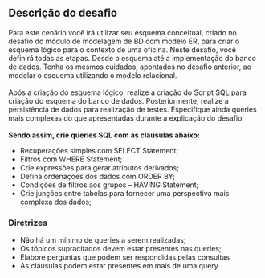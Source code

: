 ## Descrição do desafio

Para este cenário você irá utilizar seu esquema conceitual, criado no desafio do módulo de modelagem de BD com modelo ER, para criar o esquema lógico para o contexto de
uma oficina. Neste desafio, você definirá todas as etapas. Desde o esquema até a implementação do banco de dados. 
Tenha os mesmos cuidados, apontados no desafio anterior, ao modelar o esquema utilizando o modelo relacional. 
<br />
<br />
Após a criação do esquema lógico, realize a criação do Script SQL para criação do esquema do banco de dados. 
Posteriormente, realize a persistência de dados para realização de testes. Especifique ainda queries mais complexas do que apresentadas durante a explicação do desafio.
<br />
<br />
**Sendo assim, crie queries SQL com as cláusulas abaixo:**
- Recuperações simples com SELECT Statement;
- Filtros com WHERE Statement;
- Crie expressões para gerar atributos derivados;
- Defina ordenações dos dados com ORDER BY;
- Condições de filtros aos grupos – HAVING Statement;
- Crie junções entre tabelas para fornecer uma perspectiva mais complexa dos dados;

### Diretrizes
* Não há um mínimo de queries a serem realizadas;
* Os tópicos supracitados devem estar presentes nas queries;
* Elabore perguntas que podem ser respondidas pelas consultas
* As cláusulas podem estar presentes em mais de uma query
